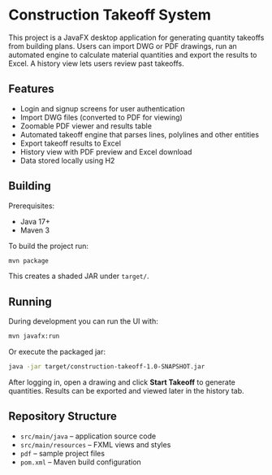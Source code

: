 # Construction Takeoff System

This project is a JavaFX desktop application for generating quantity takeoffs from building plans. Users can import DWG or PDF drawings, run an automated engine to calculate material quantities and export the results to Excel. A history view lets users review past takeoffs.

## Features
- Login and signup screens for user authentication
- Import DWG files (converted to PDF for viewing)
- Zoomable PDF viewer and results table
- Automated takeoff engine that parses lines, polylines and other entities
- Export takeoff results to Excel
- History view with PDF preview and Excel download
- Data stored locally using H2

## Building
Prerequisites:
- Java 17+
- Maven 3

To build the project run:
```bash
mvn package
```
This creates a shaded JAR under `target/`.

## Running
During development you can run the UI with:
```bash
mvn javafx:run
```
Or execute the packaged jar:
```bash
java -jar target/construction-takeoff-1.0-SNAPSHOT.jar
```
After logging in, open a drawing and click **Start Takeoff** to generate quantities. Results can be exported and viewed later in the history tab.

## Repository Structure
- `src/main/java` – application source code
- `src/main/resources` – FXML views and styles
- `pdf` – sample project files
- `pom.xml` – Maven build configuration
